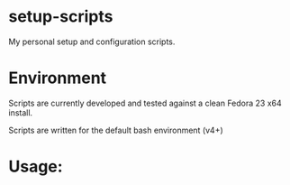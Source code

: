 # setup-scripts
My personal setup and configuration scripts.  
  
# Environment
Scripts are currently developed and tested against a clean Fedora 23 x64 install.  
  
Scripts are written for the default bash environment (v4+)  
  
  
# Usage:  

